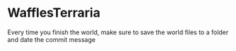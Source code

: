 # WafflesTerraria
Every time you finish the world, make sure to save the world files to a folder and date the commit message
